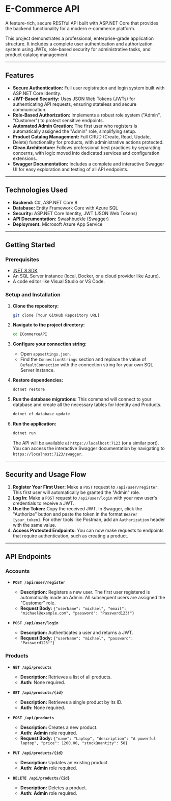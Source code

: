 # E-Commerce API

A feature-rich, secure RESTful API built with ASP.NET Core that provides the backend functionality for a modern e-commerce platform.

This project demonstrates a professional, enterprise-grade application structure. It includes a complete user authentication and authorization system using JWTs, role-based security for administrative tasks, and product catalog management.

---

## Features

-   **Secure Authentication:** Full user registration and login system built with ASP.NET Core Identity.
-   **JWT-Based Security:** Uses JSON Web Tokens (JWTs) for authenticating API requests, ensuring stateless and secure communication.
-   **Role-Based Authorization:** Implements a robust role system ("Admin", "Customer") to protect sensitive endpoints.
-   **Automated Admin Creation:** The first user who registers is automatically assigned the "Admin" role, simplifying setup.
-   **Product Catalog Management:** Full CRUD (Create, Read, Update, Delete) functionality for products, with administrative actions protected.
-   **Clean Architecture:** Follows professional best practices by separating concerns, with logic moved into dedicated services and configuration extensions.
-   **Swagger Documentation:** Includes a complete and interactive Swagger UI for easy exploration and testing of all API endpoints.

---

## Technologies Used

-   **Backend:** C#, ASP.NET Core 8
-   **Database:** Entity Framework Core with Azure SQL
-   **Security:** ASP.NET Core Identity, JWT (JSON Web Tokens)
-   **API Documentation:** Swashbuckle (Swagger)
-   **Deployment:** Microsoft Azure App Service

---

## Getting Started

### Prerequisites

-   [.NET 8 SDK](https://dotnet.microsoft.com/download/dotnet/8.0)
-   An SQL Server instance (local, Docker, or a cloud provider like Azure).
-   A code editor like Visual Studio or VS Code.

### Setup and Installation

1.  **Clone the repository:**
    ```bash
    git clone [Your GitHub Repository URL]
    ```

2.  **Navigate to the project directory:**
    ```bash
    cd ECommerceAPI
    ```

3.  **Configure your connection string:**
    -   Open `appsettings.json`.
    -   Find the `ConnectionStrings` section and replace the value of `DefaultConnection` with the connection string for your own SQL Server instance.

4.  **Restore dependencies:**
    ```bash
    dotnet restore
    ```

5.  **Run the database migrations:**
    This command will connect to your database and create all the necessary tables for Identity and Products.
    ```bash
    dotnet ef database update
    ```

6.  **Run the application:**
    ```bash
    dotnet run
    ```
    The API will be available at `https://localhost:7123` (or a similar port). You can access the interactive Swagger documentation by navigating to `https://localhost:7123/swagger`.

---

## Security and Usage Flow

1.  **Register Your First User:** Make a `POST` request to `/api/user/register`. This first user will automatically be granted the "Admin" role.
2.  **Log In:** Make a `POST` request to `/api/user/login` with your new user's credentials to receive a JWT.
3.  **Use the Token:** Copy the received JWT. In Swagger, click the "Authorize" button and paste the token in the format `Bearer [your_token]`. For other tools like Postman, add an `Authorization` header with the same value.
4.  **Access Protected Endpoints:** You can now make requests to endpoints that require authentication, such as creating a product.

---

## API Endpoints

### Accounts

-   **`POST /api/user/register`**
    -   **Description:** Registers a new user. The first user registered is automatically made an Admin. All subsequent users are assigned the "Customer" role.
    -   **Request Body:** `{"userName": "michael", "email": "michael@example.com", "password": "Password123!"}`

-   **`POST /api/user/login`**
    -   **Description:** Authenticates a user and returns a JWT.
    -   **Request Body:** `{"userName": "michael", "password": "Password123!"}`

### Products

-   **`GET /api/products`**
    -   **Description:** Retrieves a list of all products.
    -   **Auth:** None required.

-   **`GET /api/products/{id}`**
    -   **Description:** Retrieves a single product by its ID.
    -   **Auth:** None required.

-   **`POST /api/products`**
    -   **Description:** Creates a new product.
    -   **Auth:** **Admin** role required.
    -   **Request Body:** `{"name": "Laptop", "description": "A powerful laptop", "price": 1200.00, "stockQuantity": 50}`

-   **`PUT /api/products/{id}`**
    -   **Description:** Updates an existing product.
    -   **Auth:** **Admin** role required.

-   **`DELETE /api/products/{id}`**
    -   **Description:** Deletes a product.
    -   **Auth:** **Admin** role required.
